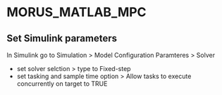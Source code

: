 # MORUS_MATLAB_MPC


## Set Simulink parameters
In Simulink go to Simulation > Model Configuration Paramteres > Solver 

  * set solver selction > type to Fixed-step
  * set tasking and sample time option > Allow tasks to execute concurrently on target to TRUE




